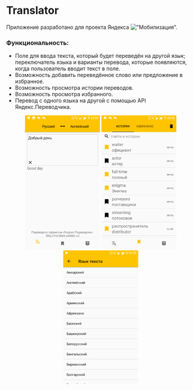 # Translator

Приложение разработано для проекта Яндекса !["Мобилизация".](https://academy.yandex.ru/events/mobdev/msk-2017/)


### Функциональность:
* Поле для ввода текста, который будет переведён на другой язык; переключатель языка и варианты перевода, которые появляются, когда пользователь вводит текст в поле.
* Возможность добавить переведённое слово или предложение в избранное.
* Возможность просмотра истории переводов.
* Возможность просмотра избранного.
* Перевод с одного языка на другой с помощью API Яндекс.Переводчика.

<p align="center">
  <img src="/Screenshot_1.png" width="200"/>
  <img src="/Screenshot_2.png" width="200"/>
  <img src="/Screenshot_3.png" width="200"/>
</p>
